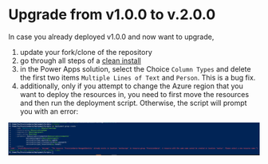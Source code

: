 # Upgrade from v1.0.0 to v.2.0.0

In case you already deployed v1.0.0 and now want to upgrade, 

1. update your fork/clone of the repository
2. go through all steps of a [clean install](1-registerapp.md)
3. in the Power Apps solution, select the Choice `Column Types` and delete the first two items `Multiple Lines of Text` and `Person`. This is a bug fix.
4. additionally, only if you attempt to change the Azure region that you want to deploy the resources in, you need to first move the resources and then run the deployment script. Otherwise, the script will prompt you with an error: 

![Script throwing error when changing Azure regions](../media/deploymentguide/upgrade/Deployment-Error-region.png)
